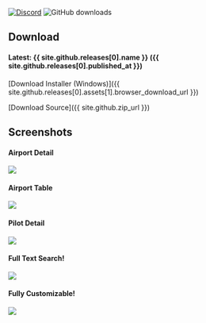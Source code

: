 [![Discord](https://img.shields.io/discord/801211199592857672.svg?label=&logo=discord&logoColor=ffffff&color=7389D8&labelColor=6A7EC2)](https://discord.gg/XPpFHhT8sk) ![GitHub downloads](https://img.shields.io/github/downloads/marvk/vatprism/total)

## Download

#### Latest: {{ site.github.releases[0].name }} ({{ site.github.releases[0].published_at }})

[Download Installer (Windows)]({{ site.github.releases[0].assets[1].browser_download_url }})

[Download Source]({{ site.github.zip_url }})

## Screenshots

#### Airport Detail

[![](https://i.imgur.com/oSE1y7s.png)](https://i.imgur.com/oSE1y7s.png)

#### Airport Table

[![](https://i.imgur.com/Py7kWgq.png)](https://i.imgur.com/Py7kWgq.png)

#### Pilot Detail

[![](https://i.imgur.com/4GYHvDe.png)](https://i.imgur.com/4GYHvDe.png)

#### Full Text Search!

[![](https://i.imgur.com/RKEhpk4.png)](https://i.imgur.com/oSE1y7s.png)

#### Fully Customizable!

[![](https://i.imgur.com/GkxMnGy.png)](https://i.imgur.com/oSE1y7s.png)
